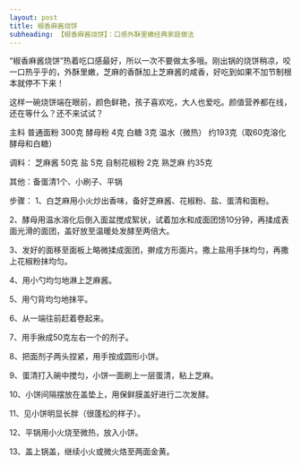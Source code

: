 ```yaml
---
layout: post
title: 椒香麻酱烧饼
subheading: 【椒香麻酱烧饼】：口感外酥里嫩经典家庭做法 
---
```


“椒香麻酱烧饼”热着吃口感最好，所以一次不要做太多哦。刚出锅的烧饼稍凉，咬一口热乎乎的，外酥里嫩，芝麻的香酥加上芝麻酱的咸香，好吃到如果不加节制根本就停不下来！

这样一碗烧饼端在眼前，颜色鲜艳，孩子喜欢吃，大人也爱吃。颜值营养都在线，还在等什么？还不来试试？

主料
普通面粉 300克
酵母粉 4克
白糖 3克
温水（微热） 约193克（取60克溶化酵母和白糖）

调料：
芝麻酱 50克
盐 5克
自制花椒粉 2克
熟芝麻 约35克

其他：备蛋清1个、小刷子、平锅

步骤：
1、白芝麻用小火炒出香味，备好芝麻酱、花椒粉、盐、蛋清和面粉。

2、酵母用温水溶化后倒入面盆搅成絮状，试着加水和成面团饧10分钟，再揉成表面光滑的面团，盖好放至温暖处发酵至两倍大。

3、发好的面移至面板上略微揉成面团，擀成方形面片。撒上盐用手抹均匀，再撒上花椒粉抹均匀。

4、用小勺均匀地淋上芝麻酱。

5、用勺背均匀地抹平。

6、从一端往前赶着卷起来。

7、用手揪成50克左右一个的剂子。

8、把面剂子两头捏紧，用手按成圆形小饼。

9、蛋清打入碗中搅匀，小饼一面刷上一层蛋清，粘上芝麻。

10、小饼间隔摆放在盖垫上，用保鲜膜盖好进行二次发酵。

11、见小饼明显长胖（很蓬松的样子）。

12、平锅用小火烧至微热，放入小饼。

13、盖上锅盖，继续小火或微火烙至两面金黄。
            